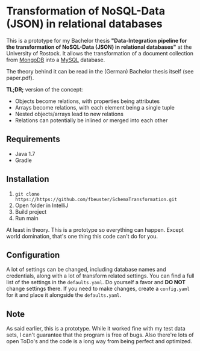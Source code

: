 # Transformation of NoSQL-Data (JSON) in relational databases

This is a prototype for my Bachelor thesis **"Data-Integration pipeline for the transformation of
NoSQL-Data (JSON) in relational databases"** at the University of Rostock. It allows the
transformation of a document collection from [MongoDB](https://www.mongodb.com/) into a
[MySQL](http://www.mysql.com/) database.

The theory behind it can be read in the (German) Bachelor thesis itself (see paper.pdf).

**TL;DR;** version of the concept:
- Objects become relations, with properties being attributes
- Arrays become relations, with each element being a single tuple
- Nested objects/arrays lead to new relations
- Relations can potentially be inlined or merged into each other

## Requirements

- Java 1.7
- Gradle

## Installation

1. `git clone https://https://github.com/fbeuster/SchemaTransformation.git`
2. Open folder in IntelliJ
3. Build project
4. Run main

At least in theory. This is a prototype so everything can happen. Except world domination, that's
one thing this code can't do for you.

## Configuration

A lot of settings can be changed, including database names and credentials, along with a lot of
transform related settings. You can find a full list of the settings in the `defaults.yaml`. Do
yourself a favor and **DO NOT** change settings there. If you need to make changes, create a
`config.yaml` for it and place it alongside the `defaults.yaml`.

## Note

As said earlier, this is a prototype. While it worked fine with my test data sets, I can't
guarantee that the program is free of bugs. Also there're lots of open ToDo's and the code is a
long way from being perfect and optimized.
